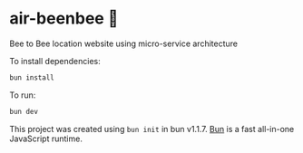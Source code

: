 # air-beenbee 🐝

Bee to Bee location website using micro-service architecture

To install dependencies:

```bash
bun install
```

To run:

```bash
bun dev
```

This project was created using `bun init` in bun v1.1.7. [Bun](https://bun.sh) is a fast all-in-one JavaScript runtime.
